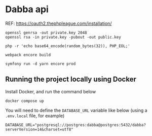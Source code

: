 # Dabba api

REF: https://oauth2.thephpleague.com/installation/

    openssl genrsa -out private.key 2048
    openssl rsa -in private.key -pubout -out public.key

    php -r 'echo base64_encode(random_bytes(32)), PHP_EOL;'

    webpack encore build

    symfony run -d yarn encore prod

## Running the project locally using Docker

Install Docker, and run the command below

```
docker compose up
```

You will need to define the `DATABASE_URL` variable like below (using a `.env.local` file, for example)

```
DATABASE_URL="postgresql://postgres:dabba@postgres:5432/dabba?serverVersion=14&charset=utf8"
```

